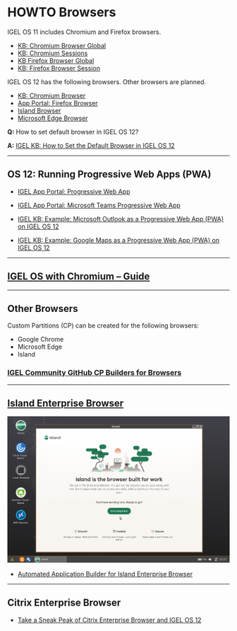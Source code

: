 # HOWTO Browsers

IGEL OS 11 includes Chromium and Firefox browsers.

- [KB: Chromium Browser Global](https://kb.igel.com/en/igel-os/11.10/chromium-browser-global-session-in-igel-os)
- [KB: Chromium Sessions](https://kb.igel.com/en/igel-os/11.10/chromium-sessions)
- [KB Firefox Browser Global](https://kb.igel.com/en/igel-os/11.10/firefox-browser-global)
- [KB: Firefox Browser Session](https://kb.igel.com/en/igel-os/11.10/firefox-browser-session)

IGEL OS 12 has the following browsers. Other browsers are planned.

- [KB: Chromium Browser](https://kb.igel.com/en/igel-apps/current/chromium-browser)
- [App Portal: Firefox Browser](https://app.igel.com/firefox/115.12.0+1)
- [Island Browser](https://app.igel.com/island/1.50.25)
- [Microsoft Edge Browser](https://virtualbrat.com/2024/11/01/igel-makes-microsoft-edge-available-now-in-the-igel-app-portal/)

**Q:** How to set default browser in IGEL OS 12?

**A:** [IGEL KB: How to Set the Default Browser in IGEL OS 12](https://kb.igel.com/en/igel-os-base-system/12.5/how-to-set-the-default-browser-in-igel-os-12)

-----

## OS 12: Running Progressive Web Apps (PWA)

- [IGEL App Portal: Progressive Web App](https://app.igel.com/pwa)

- [IGEL App Portal: Microsoft Teams Progressive Web App](https://app.igel.com/pwa)

- [IGEL KB: Example: Microsoft Outlook as a Progressive Web App (PWA) on IGEL OS 12](https://kb.igel.com/en/igel-apps/current/example-microsoft-outlook-as-a-progressive-web-app)

- [IGEL KB: Example: Google Maps as a Progressive Web App (PWA) on IGEL OS 12](https://kb.igel.com/en/igel-apps/current/example-google-maps-as-a-progressive-web-app-pwa-o)

-----

## [IGEL OS with Chromium – Guide](https://leon-beitsch.de/shared/IGEL_OS_with_Chromium.pdf)

-----

## Other Browsers

Custom Partitions (CP) can be created for the following browsers:

- Google Chrome
- Microsoft Edge
- Island

### [IGEL Community GitHub CP Builders for Browsers](https://github.com/IGEL-Community/IGEL-Custom-Partitions/tree/master/CP_Source/Browsers)

-----

## [Island Enterprise Browser](https://www.island.io/)

![image01](Images/HOWTO-Browsers-01.png)

- [Automated Application Builder for Island Enterprise Browser](https://github.com/IGEL-Community/IGEL-Custom-Partitions/tree/master/CP_Source/Browsers/Island)

-----

## Citrix Enterprise Browser

- [Take a Sneak Peak of Citrix Enterprise Browser and IGEL OS 12](https://www.igel.com/blog/take-a-sneak-peak-of-citrix-enterprise-browser-and-igel-os-12/)
